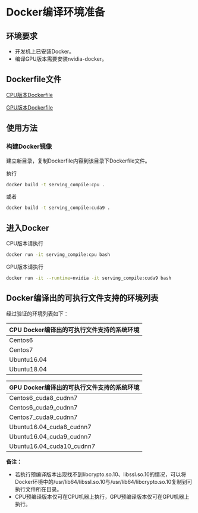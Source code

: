# Docker编译环境准备

## 环境要求

+ 开发机上已安装Docker。
+ 编译GPU版本需要安装nvidia-docker。

## Dockerfile文件

[CPU版本Dockerfile](../Dockerfile)

[GPU版本Dockerfile](../Dockerfile.gpu)

## 使用方法

### 构建Docker镜像

建立新目录，复制Dockerfile内容到该目录下Dockerfile文件。

执行

```bash
docker build -t serving_compile:cpu .
```

或者

```bash
docker build -t serving_compile:cuda9 .
```

## 进入Docker

CPU版本请执行

```bash
docker run -it serving_compile:cpu bash
```

GPU版本请执行

```bash
docker run -it --runtime=nvidia -it serving_compile:cuda9 bash
```

## Docker编译出的可执行文件支持的环境列表

经过验证的环境列表如下：

| CPU Docker编译出的可执行文件支持的系统环境 |
| -------------------------- |
| Centos6                    |
| Centos7                    |
| Ubuntu16.04                |
| Ubuntu18.04               |



| GPU Docker编译出的可执行文件支持的系统环境 |
| ---------------------------------- |
| Centos6_cuda8_cudnn7                       |
| Centos6_cuda9_cudnn7                       |
| Centos7_cuda9_cudnn7                  |
| Ubuntu16.04_cuda8_cudnn7                       |
| Ubuntu16.04_cuda9_cudnn7                       |
| Ubuntu16.04_cuda10_cudnn7                  |



**备注：** 
+ 若执行预编译版本出现找不到libcrypto.so.10、libssl.so.10的情况，可以将Docker环境中的/usr/lib64/libssl.so.10与/usr/lib64/libcrypto.so.10复制到可执行文件所在目录。
+ CPU预编译版本仅可在CPU机器上执行，GPU预编译版本仅可在GPU机器上执行。

